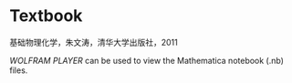 # Textbook
基础物理化学，朱文涛，清华大学出版社，2011

*WOLFRAM PLAYER* can be used to view the Mathematica notebook (.nb) files.